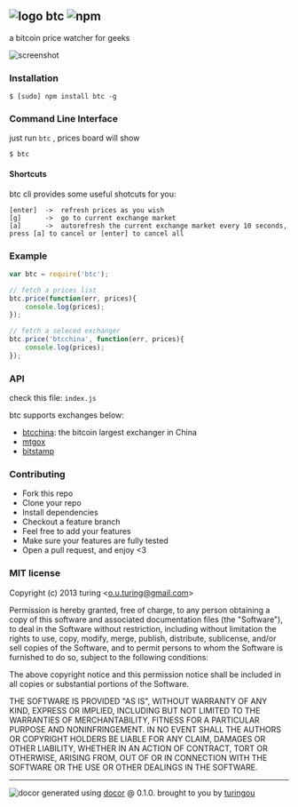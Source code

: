 ## ![logo](http://ww2.sinaimg.cn/large/61ff0de3gw1easknn74dvj2019019t8i.jpg) btc ![npm](https://badge.fury.io/js/btc.png)

a bitcoin price watcher for geeks

![screenshot](http://ww3.sinaimg.cn/large/61ff0de3gw1easzjzw8d6j20hn0ar74z.jpg)

### Installation
````
$ [sudo] npm install btc -g
````

### Command Line Interface
just run `btc` , prices board will show
````
$ btc 
````
#### Shortcuts
btc cli provides some useful shotcuts for you:
````
[enter]  ->  refresh prices as you wish
[g]      ->  go to current exchange market
[a]      ->  autorefresh the current exchange market every 10 seconds, press [a] to cancel or [enter] to cancel all
````

### Example
````javascript
var btc = require('btc');

// fetch a prices list
btc.price(function(err, prices){
    console.log(prices);
});

// fetch a seleced exchanger
btc.price('btcchina', function(err, prices){
    console.log(prices);
});
````

### API
check this file: `index.js`

btc supports exchanges below:

- [btcchina](https://www.btcchina.com/): the bitcoin largest exchanger in China
- [mtgox](https://www.mtgox.com/)
- [bitstamp](https://www.bitstamp.net/)

### Contributing
- Fork this repo
- Clone your repo
- Install dependencies
- Checkout a feature branch
- Feel free to add your features
- Make sure your features are fully tested
- Open a pull request, and enjoy <3

### MIT license
Copyright (c) 2013 turing &lt;o.u.turing@gmail.com&gt;

Permission is hereby granted, free of charge, to any person obtaining a copy
of this software and associated documentation files (the "Software"), to deal
in the Software without restriction, including without limitation the rights
to use, copy, modify, merge, publish, distribute, sublicense, and/or sell
copies of the Software, and to permit persons to whom the Software is
furnished to do so, subject to the following conditions:

The above copyright notice and this permission notice shall be included in
all copies or substantial portions of the Software.

THE SOFTWARE IS PROVIDED "AS IS", WITHOUT WARRANTY OF ANY KIND, EXPRESS OR
IMPLIED, INCLUDING BUT NOT LIMITED TO THE WARRANTIES OF MERCHANTABILITY,
FITNESS FOR A PARTICULAR PURPOSE AND NONINFRINGEMENT. IN NO EVENT SHALL THE
AUTHORS OR COPYRIGHT HOLDERS BE LIABLE FOR ANY CLAIM, DAMAGES OR OTHER
LIABILITY, WHETHER IN AN ACTION OF CONTRACT, TORT OR OTHERWISE, ARISING FROM,
OUT OF OR IN CONNECTION WITH THE SOFTWARE OR THE USE OR OTHER DEALINGS IN
THE SOFTWARE.


---
![docor](https://cdn1.iconfinder.com/data/icons/windows8_icons_iconpharm/26/doctor.png)
generated using [docor](https://github.com/turingou/docor.git) @ 0.1.0. brought to you by [turingou](https://github.com/turingou)